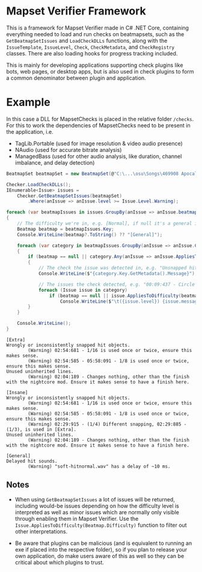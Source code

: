 ﻿# Mapset Verifier Framework
This is a framework for Mapset Verifier made in C# .NET Core, containing everything needed to load and run checks on beatmapsets, such as the `GetBeatmapSetIssues` and `LoadCheckDLLs` functions, along with the `IssueTemplate`, `IssueLevel`, `Check`, `CheckMetadata`, and `CheckRegistry` classes. There are also loading hooks for progress tracking included.

This is mainly for developing applications supporting check plugins like bots, web pages, or desktop apps, but is also used in check plugins to form a common denominator between plugin and application.

# Example
In this case a DLL for MapsetChecks is placed in the relative folder `/checks`. For this to work the dependencies of MapsetChecks need to be present in the application, i.e.
- TagLib.Portable (used for image resolution & video audio presence)
- NAudio (used for accurate bitrate analysis)
- ManagedBass (used for other audio analysis, like duration, channel imbalance, and delay detection)
```csharp
BeatmapSet beatmapSet = new BeatmapSet(@"C:\...\osu\Songs\469908 Apocalyptica - At the Gates of Manala");

Checker.LoadCheckDLLs();
IEnumerable<Issue> issues =
    Checker.GetBeatmapSetIssues(beatmapSet)
        .Where(anIssue => anIssue.level >= Issue.Level.Warning);

foreach (var beatmapIssues in issues.GroupBy(anIssue => anIssue.beatmap))
{
    // The difficulty we're in, e.g. [Normal], if null it's a general issue.
    Beatmap beatmap = beatmapIssues.Key;
    Console.WriteLine(beatmap?.ToString() ?? "[General]");

    foreach (var category in beatmapIssues.GroupBy(anIssue => anIssue.CheckOrigin))
    {
        if (beatmap == null || category.Any(anIssue => anIssue.AppliesToDifficulty(beatmap.GetDifficulty())))
        {
            // The check the issue was detected in, e.g. "Unsnapped hit objects."
            Console.WriteLine($"{category.Key.GetMetadata().Message}");

            // The issues the check detected, e.g. "00:09:437 - Circle unsnapped by -3 ms."
            foreach (Issue issue in category)
                if (beatmap == null || issue.AppliesToDifficulty(beatmap.GetDifficulty()))
                    Console.WriteLine($"\t({issue.level}) {issue.message}");
        }
    }

    Console.WriteLine();
}
```
```
[Extra]
Wrongly or inconsistently snapped hit objects.
        (Warning) 02:54:681 - 1/16 is used once or twice, ensure this makes sense.
        (Warning) 02:54:585 - 05:58:091 - 1/8 is used once or twice, ensure this makes sense.
Unused uninherited lines.
        (Warning) 02:04:189 - Changes nothing, other than the finish with the nightcore mod. Ensure it makes sense to have a finish here.

[Insane]
Wrongly or inconsistently snapped hit objects.
        (Warning) 02:54:681 - 1/16 is used once or twice, ensure this makes sense.
        (Warning) 02:54:585 - 05:58:091 - 1/8 is used once or twice, ensure this makes sense.
        (Warning) 02:29:915 - (1/4) Different snapping, 02:29:885 - (1/3), is used in [Extra].
Unused uninherited lines.
        (Warning) 02:04:189 - Changes nothing, other than the finish with the nightcore mod. Ensure it makes sense to have a finish here.

[General]
Delayed hit sounds.
        (Warning) "soft-hitnormal.wav" has a delay of ~10 ms.
```

## Notes
- When using `GetBeatmapSetIssues` a lot of issues will be returned, including would-be issues depending on how the difficulty level is interpreted as well as minor issues which are normally only visible through enabling them in Mapset Verifier. Use the `Issue.AppliesToDifficulty(Beatmap.Difficulty)` function to filter out other interpretations.

- Be aware that plugins can be malicious (and is equivalent to running an exe if placed into the respective folder), so if you plan to release your own application, do make users aware of this as well so they can be critical about which plugins to trust.